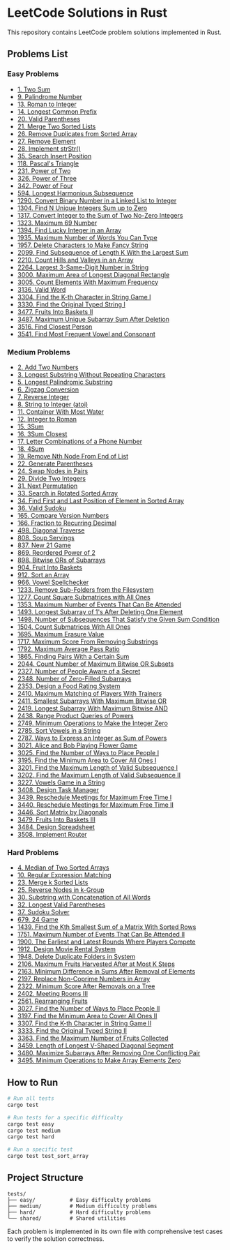 # LeetCode Solutions in Rust

This repository contains LeetCode problem solutions implemented in Rust.

## Problems List

### Easy Problems

- [1. Two Sum](https://leetcode.com/problems/two-sum/)
- [9. Palindrome Number](https://leetcode.com/problems/palindrome-number/)
- [13. Roman to Integer](https://leetcode.com/problems/roman-to-integer/)
- [14. Longest Common Prefix](https://leetcode.com/problems/longest-common-prefix/)
- [20. Valid Parentheses](https://leetcode.com/problems/valid-parentheses/)
- [21. Merge Two Sorted Lists](https://leetcode.com/problems/merge-two-sorted-lists/)
- [26. Remove Duplicates from Sorted Array](https://leetcode.com/problems/remove-duplicates-from-sorted-array/)
- [27. Remove Element](https://leetcode.com/problems/remove-element/)
- [28. Implement strStr()](https://leetcode.com/problems/implement-strstr/)
- [35. Search Insert Position](https://leetcode.com/problems/search-insert-position/)
- [118. Pascal's Triangle](https://leetcode.com/problems/pascals-triangle/)
- [231. Power of Two](https://leetcode.com/problems/power-of-two/)
- [326. Power of Three](https://leetcode.com/problems/power-of-three/)
- [342. Power of Four](https://leetcode.com/problems/power-of-four/)
- [594. Longest Harmonious Subsequence](https://leetcode.com/problems/longest-harmonious-subsequence/)
- [1290. Convert Binary Number in a Linked List to Integer](https://leetcode.com/problems/convert-binary-number-in-a-linked-list-to-integer/)
- [1304. Find N Unique Integers Sum up to Zero](https://leetcode.com/problems/find-n-unique-integers-sum-up-to-zero/)
- [1317. Convert Integer to the Sum of Two No-Zero Integers](https://leetcode.com/problems/convert-integer-to-the-sum-of-two-no-zero-integers/)
- [1323. Maximum 69 Number](https://leetcode.com/problems/maximum-69-number/)
- [1394. Find Lucky Integer in an Array](https://leetcode.com/problems/find-lucky-integer-in-an-array/)
- [1935. Maximum Number of Words You Can Type](https://leetcode.com/problems/maximum-number-of-words-you-can-type/)
- [1957. Delete Characters to Make Fancy String](https://leetcode.com/problems/delete-characters-to-make-fancy-string/)
- [2099. Find Subsequence of Length K With the Largest Sum](https://leetcode.com/problems/find-subsequence-of-length-k-with-the-largest-sum/)
- [2210. Count Hills and Valleys in an Array](https://leetcode.com/problems/count-hills-and-valleys-in-an-array/)
- [2264. Largest 3-Same-Digit Number in String](https://leetcode.com/problems/largest-3-same-digit-number-in-string/)
- [3000. Maximum Area of Longest Diagonal Rectangle](https://leetcode.com/problems/maximum-area-of-longest-diagonal-rectangle/)
- [3005. Count Elements With Maximum Frequency](https://leetcode.com/problems/count-elements-with-maximum-frequency/)
- [3136. Valid Word](https://leetcode.com/problems/valid-word/)
- [3304. Find the K-th Character in String Game I](https://leetcode.com/problems/find-the-k-th-character-in-string-game-i/)
- [3330. Find the Original Typed String I](https://leetcode.com/problems/find-the-original-typed-string-i/)
- [3477. Fruits Into Baskets II](https://leetcode.com/problems/fruits-into-baskets-ii/)
- [3487. Maximum Unique Subarray Sum After Deletion](https://leetcode.com/problems/maximum-unique-subarray-sum-after-deletion/)
- [3516. Find Closest Person](https://leetcode.com/problems/find-closest-person/)
- [3541. Find Most Frequent Vowel and Consonant](https://leetcode.com/problems/find-most-frequent-vowel-and-consonant/)

### Medium Problems

- [2. Add Two Numbers](https://leetcode.com/problems/add-two-numbers/)
- [3. Longest Substring Without Repeating Characters](https://leetcode.com/problems/longest-substring-without-repeating-characters/)
- [5. Longest Palindromic Substring](https://leetcode.com/problems/longest-palindromic-substring/)
- [6. Zigzag Conversion](https://leetcode.com/problems/zigzag-conversion/)
- [7. Reverse Integer](https://leetcode.com/problems/reverse-integer/)
- [8. String to Integer (atoi)](https://leetcode.com/problems/string-to-integer-atoi/)
- [11. Container With Most Water](https://leetcode.com/problems/container-with-most-water/)
- [12. Integer to Roman](https://leetcode.com/problems/integer-to-roman/)
- [15. 3Sum](https://leetcode.com/problems/3sum/)
- [16. 3Sum Closest](https://leetcode.com/problems/3sum-closest/)
- [17. Letter Combinations of a Phone Number](https://leetcode.com/problems/letter-combinations-of-a-phone-number/)
- [18. 4Sum](https://leetcode.com/problems/4sum/)
- [19. Remove Nth Node From End of List](https://leetcode.com/problems/remove-nth-node-from-end-of-list/)
- [22. Generate Parentheses](https://leetcode.com/problems/generate-parentheses/)
- [24. Swap Nodes in Pairs](https://leetcode.com/problems/swap-nodes-in-pairs/)
- [29. Divide Two Integers](https://leetcode.com/problems/divide-two-integers/)
- [31. Next Permutation](https://leetcode.com/problems/next-permutation/)
- [33. Search in Rotated Sorted Array](https://leetcode.com/problems/search-in-rotated-sorted-array/)
- [34. Find First and Last Position of Element in Sorted Array](https://leetcode.com/problems/find-first-and-last-position-of-element-in-sorted-array/)
- [36. Valid Sudoku](https://leetcode.com/problems/valid-sudoku/)
- [165. Compare Version Numbers](https://leetcode.com/problems/compare-version-numbers/)
- [166. Fraction to Recurring Decimal](https://leetcode.com/problems/fraction-to-recurring-decimal/)
- [498. Diagonal Traverse](https://leetcode.com/problems/diagonal-traverse/)
- [808. Soup Servings](https://leetcode.com/problems/soup-servings/)
- [837. New 21 Game](https://leetcode.com/problems/new-21-game/)
- [869. Reordered Power of 2](https://leetcode.com/problems/reordered-power-of-2/)
- [898. Bitwise ORs of Subarrays](https://leetcode.com/problems/bitwise-ors-of-subarrays/)
- [904. Fruit Into Baskets](https://leetcode.com/problems/fruit-into-baskets/)
- [912. Sort an Array](https://leetcode.com/problems/sort-an-array/)
- [966. Vowel Spellchecker](https://leetcode.com/problems/vowel-spellchecker/)
- [1233. Remove Sub-Folders from the Filesystem](https://leetcode.com/problems/remove-sub-folders-from-the-filesystem/)
- [1277. Count Square Submatrices with All Ones](https://leetcode.com/problems/count-square-submatrices-with-all-ones/)
- [1353. Maximum Number of Events That Can Be Attended](https://leetcode.com/problems/maximum-number-of-events-that-can-be-attended/)
- [1493. Longest Subarray of 1's After Deleting One Element](https://leetcode.com/problems/longest-subarray-of-1s-after-deleting-one-element/)
- [1498. Number of Subsequences That Satisfy the Given Sum Condition](https://leetcode.com/problems/number-of-subsequences-that-satisfy-the-given-sum-condition/)
- [1504. Count Submatrices With All Ones](https://leetcode.com/problems/count-submatrices-with-all-ones/)
- [1695. Maximum Erasure Value](https://leetcode.com/problems/maximum-erasure-value/)
- [1717. Maximum Score From Removing Substrings](https://leetcode.com/problems/maximum-score-from-removing-substrings/)
- [1792. Maximum Average Pass Ratio](https://leetcode.com/problems/maximum-average-pass-ratio/)
- [1865. Finding Pairs With a Certain Sum](https://leetcode.com/problems/finding-pairs-with-a-certain-sum/)
- [2044. Count Number of Maximum Bitwise OR Subsets](https://leetcode.com/problems/count-number-of-maximum-bitwise-or-subsets/)
- [2327. Number of People Aware of a Secret](https://leetcode.com/problems/number-of-people-aware-of-a-secret/)
- [2348. Number of Zero-Filled Subarrays](https://leetcode.com/problems/number-of-zero-filled-subarrays/)
- [2353. Design a Food Rating System](https://leetcode.com/problems/design-a-food-rating-system/)
- [2410. Maximum Matching of Players With Trainers](https://leetcode.com/problems/maximum-matching-of-players-with-trainers/)
- [2411. Smallest Subarrays With Maximum Bitwise OR](https://leetcode.com/problems/smallest-subarrays-with-maximum-bitwise-or/)
- [2419. Longest Subarray With Maximum Bitwise AND](https://leetcode.com/problems/longest-subarray-with-maximum-bitwise-and/)
- [2438. Range Product Queries of Powers](https://leetcode.com/problems/range-product-queries-of-powers/)
- [2749. Minimum Operations to Make the Integer Zero](https://leetcode.com/problems/minimum-operations-to-make-the-integer-zero/)
- [2785. Sort Vowels in a String](https://leetcode.com/problems/sort-vowels-in-a-string/)
- [2787. Ways to Express an Integer as Sum of Powers](https://leetcode.com/problems/ways-to-express-an-integer-as-sum-of-powers/)
- [3021. Alice and Bob Playing Flower Game](https://leetcode.com/problems/alice-and-bob-playing-flower-game/)
- [3025. Find the Number of Ways to Place People I](https://leetcode.com/problems/find-the-number-of-ways-to-place-people-i/)
- [3195. Find the Minimum Area to Cover All Ones I](https://leetcode.com/problems/find-the-minimum-area-to-cover-all-ones-i/)
- [3201. Find the Maximum Length of Valid Subsequence I](https://leetcode.com/problems/find-the-maximum-length-of-valid-subsequence-i/)
- [3202. Find the Maximum Length of Valid Subsequence II](https://leetcode.com/problems/find-the-maximum-length-of-valid-subsequence-ii/)
- [3227. Vowels Game in a String](https://leetcode.com/problems/vowels-game-in-a-string/)
- [3408. Design Task Manager](https://leetcode.com/problems/design-task-manager/)
- [3439. Reschedule Meetings for Maximum Free Time I](https://leetcode.com/problems/reschedule-meetings-for-maximum-free-time-i/)
- [3440. Reschedule Meetings for Maximum Free Time II](https://leetcode.com/problems/reschedule-meetings-for-maximum-free-time-ii/)
- [3446. Sort Matrix by Diagonals](https://leetcode.com/problems/sort-matrix-by-diagonals/)
- [3479. Fruits Into Baskets III](https://leetcode.com/problems/fruits-into-baskets-iii/)
- [3484. Design Spreadsheet](https://leetcode.com/problems/design-spreadsheet/)
- [3508. Implement Router](https://leetcode.com/problems/implement-router/)

### Hard Problems

- [4. Median of Two Sorted Arrays](https://leetcode.com/problems/median-of-two-sorted-arrays/)
- [10. Regular Expression Matching](https://leetcode.com/problems/regular-expression-matching/)
- [23. Merge k Sorted Lists](https://leetcode.com/problems/merge-k-sorted-lists/)
- [25. Reverse Nodes in k-Group](https://leetcode.com/problems/reverse-nodes-in-k-group/)
- [30. Substring with Concatenation of All Words](https://leetcode.com/problems/substring-with-concatenation-of-all-words/)
- [32. Longest Valid Parentheses](https://leetcode.com/problems/longest-valid-parentheses/)
- [37. Sudoku Solver](https://leetcode.com/problems/sudoku-solver/)
- [679. 24 Game](https://leetcode.com/problems/24-game/)
- [1439. Find the Kth Smallest Sum of a Matrix With Sorted Rows](https://leetcode.com/problems/find-the-kth-smallest-sum-of-a-matrix-with-sorted-rows/)
- [1751. Maximum Number of Events That Can Be Attended II](https://leetcode.com/problems/maximum-number-of-events-that-can-be-attended-ii/)
- [1900. The Earliest and Latest Rounds Where Players Compete](https://leetcode.com/problems/the-earliest-and-latest-rounds-where-players-compete/)
- [1912. Design Movie Rental System](https://leetcode.com/problems/design-movie-rental-system/)
- [1948. Delete Duplicate Folders in System](https://leetcode.com/problems/delete-duplicate-folders-in-system/)
- [2106. Maximum Fruits Harvested After at Most K Steps](https://leetcode.com/problems/maximum-fruits-harvested-after-at-most-k-steps/)
- [2163. Minimum Difference in Sums After Removal of Elements](https://leetcode.com/problems/minimum-difference-in-sums-after-removal-of-elements/)
- [2197. Replace Non-Coprime Numbers in Array](https://leetcode.com/problems/replace-non-coprime-numbers-in-array/)
- [2322. Minimum Score After Removals on a Tree](https://leetcode.com/problems/minimum-score-after-removals-on-a-tree/)
- [2402. Meeting Rooms III](https://leetcode.com/problems/meeting-rooms-iii/)
- [2561. Rearranging Fruits](https://leetcode.com/problems/rearranging-fruits/)
- [3027. Find the Number of Ways to Place People II](https://leetcode.com/problems/find-the-number-of-ways-to-place-people-ii/)
- [3197. Find the Minimum Area to Cover All Ones II](https://leetcode.com/problems/find-the-minimum-area-to-cover-all-ones-ii/)
- [3307. Find the K-th Character in String Game II](https://leetcode.com/problems/find-the-k-th-character-in-string-game-ii/)
- [3333. Find the Original Typed String II](https://leetcode.com/problems/find-the-original-typed-string-ii/)
- [3363. Find the Maximum Number of Fruits Collected](https://leetcode.com/problems/find-the-maximum-number-of-fruits-collected/)
- [3459. Length of Longest V-Shaped Diagonal Segment](https://leetcode.com/problems/length-of-longest-v-shaped-diagonal-segment/)
- [3480. Maximize Subarrays After Removing One Conflicting Pair](https://leetcode.com/problems/maximize-subarrays-after-removing-one-conflicting-pair/)
- [3495. Minimum Operations to Make Array Elements Zero](https://leetcode.com/problems/minimum-operations-to-make-array-elements-zero/)

## How to Run

```bash
# Run all tests
cargo test

# Run tests for a specific difficulty
cargo test easy
cargo test medium
cargo test hard

# Run a specific test
cargo test test_sort_array
```

## Project Structure

```
tests/
├── easy/           # Easy difficulty problems
├── medium/         # Medium difficulty problems
├── hard/           # Hard difficulty problems
└── shared/         # Shared utilities
```

Each problem is implemented in its own file with comprehensive test cases to verify the solution correctness.
